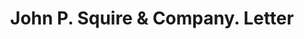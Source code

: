 ---
doi: 10.7916/D86M4JT0
date_other: '1880'
date_other_textual: 1880-1889
form: correspondence
genre:
- Letters (correspondence)
name:
- John P. Squire & Company
object_in_context_url: https://biggert.cul.columbia.edu/items/view/ave_biggert_00406
subject_hierarchical_geographic:
- Boston, Massachusetts, United States
subject_name:
- John P. Squire & Company
title: John P. Squire & Company. Letter
sort_title: John P. Squire & Company. Letter
call_number: ave_biggert_00406
coordinates:
- 42.35805555555556,-71.06361111111111
pid: ave_biggert_00406
identifiers: ave_biggert_00406
canvas_id: ldpd:395680
permalink: "/items/ave_biggert_00406/"
layout: iiif-image-page
---